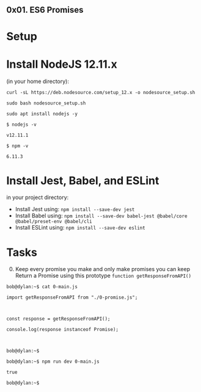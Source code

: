 ## 0x01. ES6 Promises

# Setup

# Install NodeJS 12.11.x
(in your home directory):

```
curl -sL https://deb.nodesource.com/setup_12.x -o nodesource_setup.sh

sudo bash nodesource_setup.sh

sudo apt install nodejs -y
```

```
$ nodejs -v

v12.11.1

$ npm -v

6.11.3
```
# Install Jest, Babel, and ESLint
in your project directory:

* Install Jest using: ``npm install --save-dev jest``
* Install Babel using: ``npm install --save-dev babel-jest @babel/core @babel/preset-env @babel/cli``
* Install ESLint using: ``npm install --save-dev eslint``

# Tasks

0. Keep every promise you make and only make promises you can keep
Return a Promise using this prototype ``function getResponseFromAPI()``

```
bob@dylan:~$ cat 0-main.js

import getResponseFromAPI from "./0-promise.js";



const response = getResponseFromAPI();

console.log(response instanceof Promise);



bob@dylan:~$

bob@dylan:~$ npm run dev 0-main.js

true

bob@dylan:~$
```